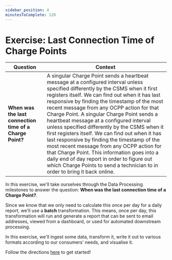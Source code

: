 ```yaml
---
sidebar_position: 4
minutesToComplete: 120
---
```


# Exercise: Last Connection Time of Charge Points


| Question | Context |
| --- | --- |
| **When was the last connection time of a Charge Point?** | A singular Charge Point sends a heartbeat message at a configured interval unless specified differently by the CSMS when it first registers itself. We can find out when it has last responsive by finding the timestamp of the most recent message from any OCPP action for that Charge Point. A singular Charge Point sends a heartbeat message at a configured interval unless specified differently by the CSMS when it first registers itself. We can find out when it has last responsive by finding the timestamp of the most recent message from any OCPP action for that Charge Point.  This information goes into a daily end of day report in order to figure out which Charge Points to send a technician to in order to bring it back online. |

In this exercise, we'll take ourselves through the Data Processing milestones to answer the question: **When was the last connection time of a Charge Point?**.

Since we know that we only need to calculate this once per day for a daily report, we'll use a **batch** transformation. This means, once per day, this transformation will run and generate a report that can be sent to email addresses, viewed from a dashboard, or used for automated downstream processing.

In this exercise, we'll ingest some data, transform it, write it out to various formats according to our consumers' needs, and visualise it.

Follow the directions [here](https://github.com/data-derp/exercise-ev-databricks/tree/main/last-connection-time-charge-points) to get started!